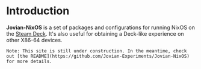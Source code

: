 # Introduction

**Jovian-NixOS** is a set of packages and configurations for running NixOS on the [Steam Deck](https://www.steamdeck.com).
It's also useful for obtaining a Deck-like experience on other X86-64 devices.

```admonish info
Note: This site is still under construction. In the meantime, check out [the README](https://github.com/Jovian-Experiments/Jovian-NixOS) for more details.
```

